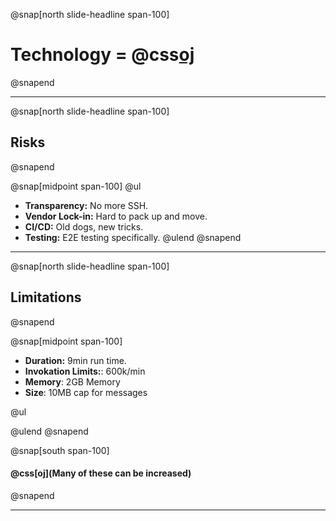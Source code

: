 @snap[north slide-headline span-100]
# Technology = @css[oj](Tradeoffs)
@snapend

---

@snap[north slide-headline span-100]
## Risks
@snapend

@snap[midpoint span-100]
@ul
- **Transparency:** No more SSH.
- **Vendor Lock-in:** Hard to pack up and move.
- **CI/CD:** Old dogs, new tricks.
- **Testing:** E2E testing specifically.
@ulend
@snapend

---

@snap[north slide-headline span-100]
## Limitations
@snapend

@snap[midpoint span-100]
- **Duration:** 9min run time.
- **Invokation Limits:**: 600k/min
- **Memory**: 2GB Memory
- **Size**: 10MB cap for messages

@ul

@ulend
@snapend

@snap[south span-100]
#### @css[oj](**Many of these can be increased**)
@snapend

---
